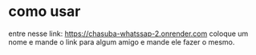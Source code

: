 # como usar

entre nesse link: https://chasuba-whatssap-2.onrender.com
coloque um nome e mande o link para algum amigo e mande ele fazer o mesmo.
